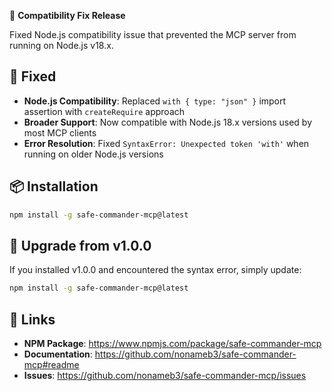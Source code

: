 🔧 **Compatibility Fix Release**

Fixed Node.js compatibility issue that prevented the MCP server from running on Node.js v18.x.

## 🐛 Fixed
- **Node.js Compatibility**: Replaced `with { type: "json" }` import assertion with `createRequire` approach
- **Broader Support**: Now compatible with Node.js 18.x versions used by most MCP clients
- **Error Resolution**: Fixed `SyntaxError: Unexpected token 'with'` when running on older Node.js versions

## 📦 Installation

```bash
npm install -g safe-commander-mcp@latest
```

## 🔄 Upgrade from v1.0.0

If you installed v1.0.0 and encountered the syntax error, simply update:

```bash
npm install -g safe-commander-mcp@latest
```

## 🔗 Links
- **NPM Package**: https://www.npmjs.com/package/safe-commander-mcp
- **Documentation**: https://github.com/nonameb3/safe-commander-mcp#readme
- **Issues**: https://github.com/nonameb3/safe-commander-mcp/issues 